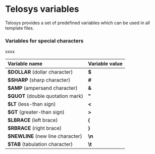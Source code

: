 # Telosys variables

Telosys provides a set of predefined variables which can be used in all template files.

### Variables for special characters

xxxx

| Variable name | Variable value |
| :--- | :--- |
| **$DOLLAR** \(dollar character\) | **$** |
| **$SHARP** \(sharp character\) | **\#** |
| **$AMP** \(ampersand character\) | **&** |
| **$QUOT** \(double quotation mark\) | **"** |
| **$LT** \(less-than sign\) | **&lt;** |
| **$GT** \(greater-than sign\) | **&gt;** |
| **$LBRACE** \(left brace\) | **{** |
| **$RBRACE** \(right brace\) | **}** |
| **$NEWLINE** \(new line character\) | **\n** |
| **$TAB** \(tabulation character\) | **\t** |

